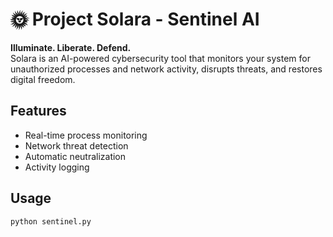 # 🌞 Project Solara - Sentinel AI

**Illuminate. Liberate. Defend.**  
Solara is an AI-powered cybersecurity tool that monitors your system for unauthorized processes and network activity, disrupts threats, and restores digital freedom.

## Features
- Real-time process monitoring
- Network threat detection
- Automatic neutralization
- Activity logging

## Usage
```bash
python sentinel.py
